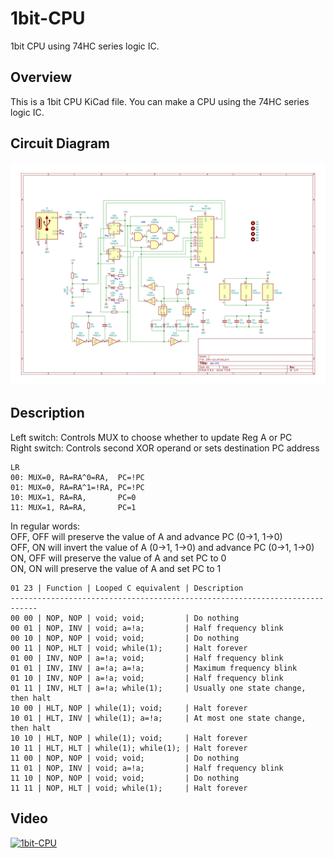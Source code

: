 # 1bit-CPU
1bit CPU using 74HC series logic IC.

## Overview
This is a 1bit CPU KiCad file.
You can make a CPU using the 74HC series logic IC.

## Circuit Diagram
![1bit-cpu.jpg](./docs/img/schematic.jpg)

## Description
Left switch: Controls MUX to choose whether to update Reg A or PC  
Right switch: Controls second XOR operand or sets destination PC address

```
LR
00: MUX=0, RA=RA^0=RA,  PC=!PC
01: MUX=0, RA=RA^1=!RA, PC=!PC
10: MUX=1, RA=RA,       PC=0
11: MUX=1, RA=RA,       PC=1
```

In regular words:  
OFF, OFF will preserve the value of A and advance PC (0->1, 1->0)  
OFF, ON will invert the value of A (0->1, 1->0) and advance PC (0->1, 1->0)  
ON, OFF will preserve the value of A and set PC to 0  
ON, ON will preserve the value of A and set PC to 1  

```
01 23 | Function | Looped C equivalent | Description
----------------------------------------------------------------------------
00 00 | NOP, NOP | void; void;         | Do nothing
00 01 | NOP, INV | void; a=!a;         | Half frequency blink
00 10 | NOP, NOP | void; void;         | Do nothing
00 11 | NOP, HLT | void; while(1);     | Halt forever
01 00 | INV, NOP | a=!a; void;         | Half frequency blink
01 01 | INV, INV | a=!a; a=!a;         | Maximum frequency blink
01 10 | INV, NOP | a=!a; void;         | Half frequency blink
01 11 | INV, HLT | a=!a; while(1);     | Usually one state change, then halt
10 00 | HLT, NOP | while(1); void;     | Halt forever
10 01 | HLT, INV | while(1); a=!a;     | At most one state change, then halt
10 10 | HLT, NOP | while(1); void;     | Halt forever
10 11 | HLT, HLT | while(1); while(1); | Halt forever
11 00 | NOP, NOP | void; void;         | Do nothing
11 01 | NOP, INV | void; a=!a;         | Half frequency blink
11 10 | NOP, NOP | void; void;         | Do nothing
11 11 | NOP, HLT | void; while(1);     | Halt forever
```

## Video
[![1bit-CPU](https://img.youtube.com/vi/7_g6IDrb5PI/0.jpg)](https://www.youtube.com/watch?v=7_g6IDrb5PI)
